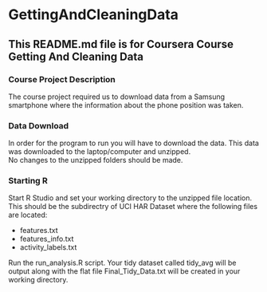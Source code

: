 # GettingAndCleaningData
## This README.md file is for Coursera Course Getting And Cleaning Data

### Course Project Description
The course project required us to download data from a Samsung smartphone where the information about the phone position was taken.

### Data Download
In order for the program to run you will have to download the data.
This data was downloaded to the laptop/computer and unzipped.  
No changes to the unzipped folders should be made.

### Starting R
Start R Studio and set your working directory to the unzipped file location.  This should be the subdirectry of UCI HAR Dataset where the following files are located:
- features.txt
- features_info.txt
- activity_labels.txt

Run the run_analysis.R script.  Your tidy dataset called tidy_avg will be output along with the flat file Final_Tidy_Data.txt will be created in your working directory.
